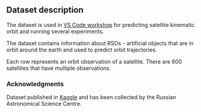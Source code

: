 

## Dataset description

The dataset is used in [VS Code
workshop](https://github.com/iterative/VSCode-DVC-Workshop) for predicting
satellite kinematic orbit and running several experiments.

The dataset contains information about RSOs - artificial objects that are in
orbit around the earth and used to predict orbit trajectories.

Each row represents an orbit observation of a satellite. There are 600
satellites that have multiple observations. 


### Acknowledgments

Dataset published in
[Kaggle](https://www.kaggle.com/datasets/idawoodjee/predict-the-positions-and-speeds-of-600-satellites)
and has been collected by the Russian Astronomical Science Centre.



